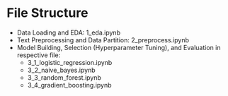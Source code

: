 # File Structure
* Data Loading and EDA: 1_eda.ipynb
* Text Preprocessing and Data Partition: 2_preprocess.ipynb
* Model Building, Selection (Hyperparameter Tuning), and Evaluation in respective file:
  * 3_1_logistic_regression.ipynb
  * 3_2_naive_bayes.ipynb
  * 3_3_random_forest.ipynb
  * 3_4_gradient_boosting.ipynb
